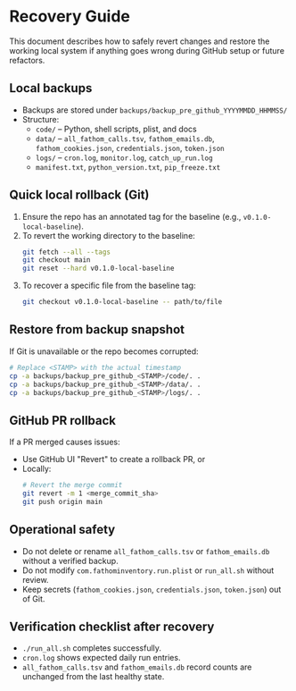 # Recovery Guide

This document describes how to safely revert changes and restore the working local system if anything goes wrong during GitHub setup or future refactors.

## Local backups
- Backups are stored under `backups/backup_pre_github_YYYYMMDD_HHMMSS/`
- Structure:
  - `code/` – Python, shell scripts, plist, and docs
  - `data/` – `all_fathom_calls.tsv`, `fathom_emails.db`, `fathom_cookies.json`, `credentials.json`, `token.json`
  - `logs/` – `cron.log`, `monitor.log`, `catch_up_run.log`
  - `manifest.txt`, `python_version.txt`, `pip_freeze.txt`

## Quick local rollback (Git)
1. Ensure the repo has an annotated tag for the baseline (e.g., `v0.1.0-local-baseline`).
2. To revert the working directory to the baseline:
   ```bash
   git fetch --all --tags
   git checkout main
   git reset --hard v0.1.0-local-baseline
   ```
3. To recover a specific file from the baseline tag:
   ```bash
   git checkout v0.1.0-local-baseline -- path/to/file
   ```

## Restore from backup snapshot
If Git is unavailable or the repo becomes corrupted:
```bash
# Replace <STAMP> with the actual timestamp
cp -a backups/backup_pre_github_<STAMP>/code/. .
cp -a backups/backup_pre_github_<STAMP>/data/. .
cp -a backups/backup_pre_github_<STAMP>/logs/. .
```

## GitHub PR rollback
If a PR merged causes issues:
- Use GitHub UI "Revert" to create a rollback PR, or
- Locally:
  ```bash
  # Revert the merge commit
  git revert -m 1 <merge_commit_sha>
  git push origin main
  ```

## Operational safety
- Do not delete or rename `all_fathom_calls.tsv` or `fathom_emails.db` without a verified backup.
- Do not modify `com.fathominventory.run.plist` or `run_all.sh` without review.
- Keep secrets (`fathom_cookies.json`, `credentials.json`, `token.json`) out of Git.

## Verification checklist after recovery
- `./run_all.sh` completes successfully.
- `cron.log` shows expected daily run entries.
- `all_fathom_calls.tsv` and `fathom_emails.db` record counts are unchanged from the last healthy state.
